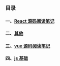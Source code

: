 ### 目录

#### 一、[React 源码阅读笔记](./reactNote)

#### 二、[其他](./others)

#### 三、[vue 源码阅读笔记](./vueNote)

#### 四、[js 基础](./js基础)
